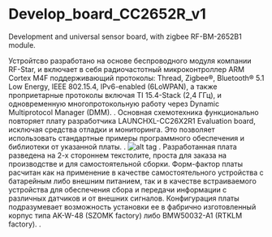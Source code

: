# Develop_board_CC2652R_v1
Development and universal sensor board, with zigbee RF-BM-2652B1 module. 

Устройтсво разработано на основе беспроводного модуля компании RF-Star, и включает в себя радиочастотный микроконтроллер ARM Cortex M4F поддерживающий протоколы: Thread,
Zigbee®, Bluetooth® 5.1 Low Energy, IEEE 802.15.4, IPv6-enabled (6LoWPAN), а также проприетарные протоколы включая TI 15.4-Stack (2,4 ГГц), и одновременную многопротокольную работу через Dynamic Multiprotocol Manager (DMM).
.
Основная схемотехника функционально повторяет плату разработчика LAUNCHXL-CC26X2R1 Evaluation board, исключая средства отладки и мониторинга. Это позволяет использовать стандартные примеры программного обеспечения и библиотеки от указанной платы. 
.
![alt tag](https://github.com/co-Palko/Develop_board_CC2652R_v1/blob/main/images/TOP_assem.JPG?raw=true)
.
Разработанная плата разведена на 2-х стороннем текстолите, проста для заказа на производстве и для самостоятельной сборки. Форм-фактор платы расчитан как на применение в качестве  самостоятельного устройства с батарейным либо внешним питанием, так и в качестве встраиваемого устройства для обеспечения сбора и передачи информации с различных датчиков и от внешних сигналов. 
Конфигурация платы подразумевает возможность установки ее в фабрично изготовленный корпус типа AK-W-48 (SZOMK factory) либо BMW50032-A1 (RTKLM factory). 
.
